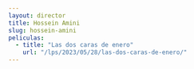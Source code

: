 ```yaml
---
layout: director
title: Hossein Amini
slug: hossein-amini
peliculas:
  - title: "Las dos caras de enero"
    url: "/lps/2023/05/28/las-dos-caras-de-enero/"
---
```

